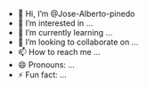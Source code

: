 - 👋 Hi, I’m @Jose-Alberto-pinedo
- 👀 I’m interested in ...
- 🌱 I’m currently learning ...
- 💞️ I’m looking to collaborate on ...
- 📫 How to reach me ...
- 😄 Pronouns: ...
- ⚡ Fun fact: ...

<!---
Jose-Alberto-pinedo/Jose-Alberto-pinedo is a ✨ special ✨ repository because its `README.md` (this file) appears on your GitHub profile.
You can click the Preview link to take a look at your changes.
--->
